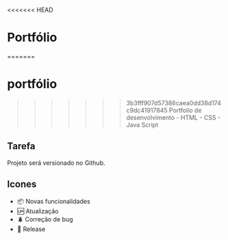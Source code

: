 <<<<<<< HEAD
# Portfólio

=======
# portfólio
>>>>>>> 3b3fff907d57386caea0dd38d174c9dc41917845
Portfolio de desenvolvimento - HTML - CSS - Java Script

## Tarefa

Projeto será versionado no Github.

## Icones

- :package: Novas funcionalidades
- :up: Atualização
- :beetle: Correção de bug
- :checkered_flag: Release

